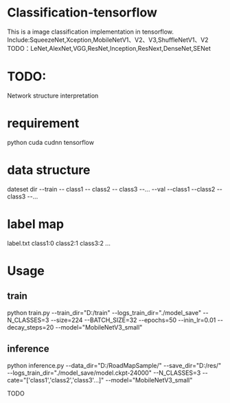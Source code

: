# Classification-tensorflow
This is a image classification implementation in tensorflow.
Include:SqueezeNet,Xception,MobileNetV1、V2、V3,ShuffleNetV1、V2
TODO：LeNet,AlexNet,VGG,ResNet,Inception,ResNext,DenseNet,SENet

# TODO:
Network structure interpretation

# requirement
python 
cuda 
cudnn
tensorflow

# data structure
dateset dir
  --train
    -- class1
    -- class2
    -- class3
    --...
  --val
    --class1
    --class2
    --class3
    --...
# label map
label.txt
  class1:0 
  class2:1
  class3:2
  ...
# Usage
## train
python train.py --train_dir="D:/train"
		--logs_train_dir="./model_save"
		--N_CLASSES=3
		--size=224
		--BATCH_SIZE=32
		--epochs=50
		--inin_lr=0.01
		--decay_steps=20
		--model="MobileNetV3_small"
## inference
python inference.py --data_dir="D:/RoadMapSample/"
		                --save_dir="D:/res/"
		                --logs_train_dir="./model_save/model.ckpt-24000"
	                  --N_CLASSES=3
	                  --cate="['class1','class2','class3'...]"
		                --model="MobileNetV3_small"
    
TODO
